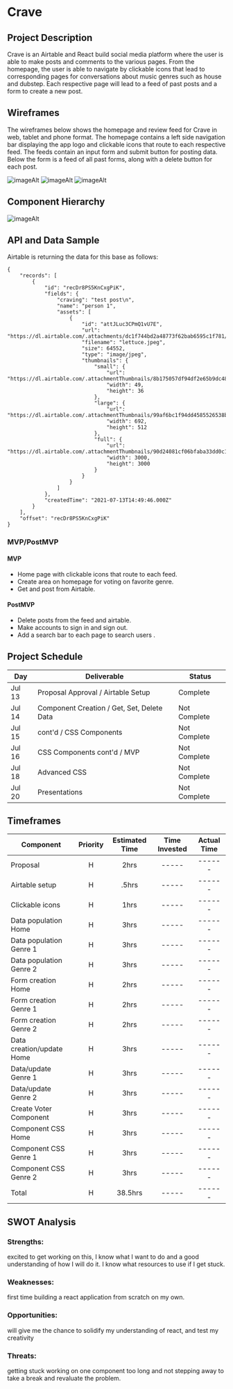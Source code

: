 # Crave


## Project Description

Crave is an Airtable and React build social media platform where the user is able to make posts and comments to the various pages. From the homepage, the user is able to navigate by clickable icons that lead to corresponding pages for conversations about music genres such as house and dubstep. Each respective page will lead to a feed of past posts and a form to create a new post.

## Wireframes

The wireframes below shows the homepage and review feed for Crave in web, tablet and phone format. The homepage contains a left side navigation bar displaying the app logo and clickable icons that route to each respective feed. The feeds contain an input form and submit button for posting data. Below the form is a feed of all past forms, along with a delete button for each post.

![imageAlt](https://i.imgur.com/3PaFnxN.png)
![imageAlt](https://i.imgur.com/pa10wAu.png)
![imageAlt](https://i.imgur.com/yLCG66Z.png)

## Component Hierarchy

![imageAlt](https://i.imgur.com/vmjR5iL.png)

## API and Data Sample


Airtable is returning the data for this base as follows:

```
{
    "records": [
        {
            "id": "recDr8PS5KnCxgPiK",
            "fields": {
                "craving": "test post\n",
                "name": "person 1",
                "assets": [
                    {
                        "id": "attJLuc3CPmQ1vU7E",
                        "url": "https://dl.airtable.com/.attachments/dc1f744bd2a48773f62bab6595c1f781/33b583b9/lettuce.jpeg",
                        "filename": "lettuce.jpeg",
                        "size": 64552,
                        "type": "image/jpeg",
                        "thumbnails": {
                            "small": {
                                "url": "https://dl.airtable.com/.attachmentThumbnails/8b175057df94df2e65b9dc484fb2aa3b/a297fad8",
                                "width": 49,
                                "height": 36
                            },
                            "large": {
                                "url": "https://dl.airtable.com/.attachmentThumbnails/99af6bc1f94dd4585526538bb35d0286/091014ca",
                                "width": 692,
                                "height": 512
                            },
                            "full": {
                                "url": "https://dl.airtable.com/.attachmentThumbnails/90d24081cf06bfaba33dd0c13169e38f/c90bbb9f",
                                "width": 3000,
                                "height": 3000
                            }
                        }
                    }
                ]
            },
            "createdTime": "2021-07-13T14:49:46.000Z"
        }
    ],
    "offset": "recDr8PS5KnCxgPiK"
}

```

### MVP/PostMVP

#### MVP

- Home page with clickable icons that route to each feed.
- Create area on homepage for voting on favorite genre. 
- Get and post from Airtable.

#### PostMVP

- Delete posts from the feed and airtable.
- Make accounts to sign in and sign out.
- Add a search bar to each page to search users .

## Project Schedule

| Day      | Deliverable                                | Status   |
| -------- | ------------------------------------------ | -------- |
| Jul 13   | Proposal Approval / Airtable Setup         | Complete |
| Jul 14   | Component Creation / Get, Set, Delete Data | Not Complete |
| Jul 15   | cont'd / CSS Components                    | Not Complete |
| Jul 16   | CSS Components cont'd / MVP                | Not Complete |
| Jul 18   | Advanced CSS                               | Not Complete |
| Jul 20   | Presentations                              | Not Complete |

## Timeframes

| Component                 | Priority | Estimated Time | Time Invested | Actual Time |
| ------------------------- | :------: | :------------: | :-----------: | :---------: |
| Proposal                  |    H     |      2hrs      |     -----     |    ------   |
| Airtable setup            |    H     |     .5hrs      |     -----     |    ------   |
| Clickable icons           |    H     |      1hrs      |     -----     |    ------   |
| Data population Home      |    H     |      3hrs      |     -----     |    ------   |
| Data population Genre 1   |    H     |      3hrs      |     -----     |    ------   |
| Data population Genre 2   |    H     |      3hrs      |     -----     |    ------   |
| Form creation Home        |    H     |      2hrs      |     -----     |    ------   |
| Form creation Genre 1     |    H     |      2hrs      |     -----     |    ------   |
| Form creation Genre 2     |    H     |      2hrs      |     -----     |    ------   |
| Data creation/update Home |    H     |      3hrs      |     -----     |    ------   |
| Data/update Genre 1       |    H     |      3hrs      |     -----     |    ------   |
| Data/update Genre 2       |    H     |      3hrs      |     -----     |    ------   |
| Create Voter Component    |    H     |      3hrs      |     -----     |    ------   |
| Component CSS Home        |    H     |      3hrs      |     -----     |    ------   |
| Component CSS Genre 1     |    H     |      3hrs      |     -----     |    ------   |
| Component CSS Genre 2     |    H     |      3hrs      |     -----     |    ------   |
| Total                     |    H     |    38.5hrs     |     -----     |    ------   |

## SWOT Analysis

### Strengths:

excited to get working on this, I know what I want to do and a good understanding of how I will do it. I know what resources to use if I get stuck.

### Weaknesses:

first time building a react application from scratch on my own.

### Opportunities:

will give me the chance to solidify my understanding of react, and test my creativity

### Threats:

getting stuck working on one component too long and not stepping away to take a break and revaluate the problem.
